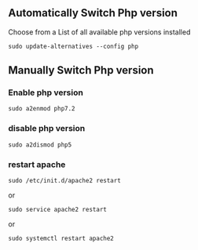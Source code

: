 #

## Automatically Switch Php version

Choose from a List of all available php versions installed

```
sudo update-alternatives --config php
```

## Manually Switch Php version

### Enable php version

```
sudo a2enmod php7.2
```

### disable php version

```
sudo a2dismod php5
```

### restart apache
```
sudo /etc/init.d/apache2 restart
```
or
```
sudo service apache2 restart
```
or
```
sudo systemctl restart apache2
